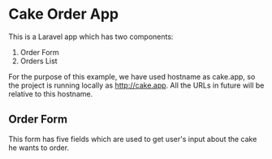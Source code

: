 # Cake Order App

This is a Laravel app which has two components:

1. Order Form
2. Orders List

For the purpose of this example, we have used hostname as cake.app, so the project is running locally as 
http://cake.app. All the URLs in future will be relative to this hostname.


## Order Form

This form has five fields which are used to get user's input about the cake he wants to order. 
